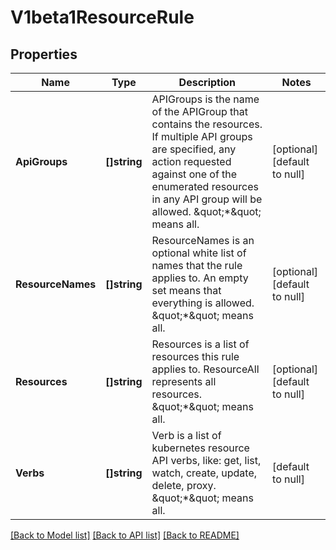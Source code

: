 # V1beta1ResourceRule

## Properties
Name | Type | Description | Notes
------------ | ------------- | ------------- | -------------
**ApiGroups** | **[]string** | APIGroups is the name of the APIGroup that contains the resources.  If multiple API groups are specified, any action requested against one of the enumerated resources in any API group will be allowed.  \&quot;*\&quot; means all. | [optional] [default to null]
**ResourceNames** | **[]string** | ResourceNames is an optional white list of names that the rule applies to.  An empty set means that everything is allowed.  \&quot;*\&quot; means all. | [optional] [default to null]
**Resources** | **[]string** | Resources is a list of resources this rule applies to.  ResourceAll represents all resources.  \&quot;*\&quot; means all. | [optional] [default to null]
**Verbs** | **[]string** | Verb is a list of kubernetes resource API verbs, like: get, list, watch, create, update, delete, proxy.  \&quot;*\&quot; means all. | [default to null]

[[Back to Model list]](../README.md#documentation-for-models) [[Back to API list]](../README.md#documentation-for-api-endpoints) [[Back to README]](../README.md)


